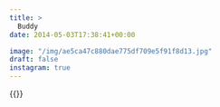 ```yaml
---
title: >
  Buddy
date: 2014-05-03T17:38:41+00:00

image: "/img/ae5ca47c880dae775df709e5f91f8d13.jpg"
draft: false
instagram: true
---
```


{{<photo src="/img/ae5ca47c880dae775df709e5f91f8d13.jpg">}}
